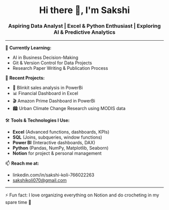 <h1 align="center">Hi there 👋, I'm Sakshi</h1>
<h3 align="center">Aspiring Data Analyst | Excel & Python Enthusiast | Exploring AI & Predictive Analytics</h3>

---

🌱 **Currently Learning:**  
- AI in Business Decision-Making
- Git & Version Control for Data Projects  
- Research Paper Writing & Publication Process   
  

🔭 **Recent Projects:** 
- 🛒 Blinkit sales analysis in PowerBi
- 📊 Financial Dashboard in Excel    
- 🎬 Amazon Prime Dashboard in PowerBi
- 🏙️ Urban Climate Change Research using MODIS data


🛠️ **Tools & Technologies I Use:**  
- **Excel** (Advanced functions, dashboards, KPIs)  
- **SQL** (Joins, subqueries, window functions)  
- **Power BI** (Interactive dashboards, DAX)  
- **Python** (Pandas, NumPy, Matplotlib, Seaborn)  
- **Notion** for project & personal management  


📫 **Reach me at:**  
- linkedin.com/in/sakshi-koli-766022263 
- sakshikoli070@gmail.com

---

⚡ Fun fact: I love organizing everything on Notion and do crocheting in my spare time 🧶  
